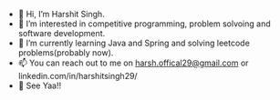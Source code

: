 - 👋 Hi, I’m Harshit Singh.
- 👀 I’m interested in competitive programming, problem solvoing and software development.
- 🌱 I’m currently learning Java and Spring and solving leetcode problems(probably now).
- 📫 You can reach out to me on harsh.offical29@gmail.com or linkedin.com/in/harshitsingh29/
- 🤗 See Yaa!!
